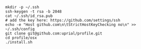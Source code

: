     mkdir -p ~/.ssh
    ssh-keygen -t rsa -b 2048
    cat ~/.ssh/id_rsa.pub
    # add the key here: https://github.com/settings/ssh
    echo -e "Host github.com\n\tStrictHostKeyChecking no\n" >> ~/.ssh/config
    git clone git@github.com:uprial/profile.git
    cd profile/osx
    ./install.sh
